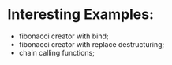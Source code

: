 # Interesting Examples:

* fibonacci creator with bind;
* fibonacci creator with replace destructuring;
* chain calling functions;

